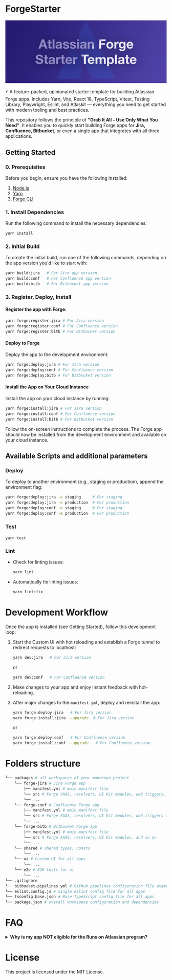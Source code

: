 # ForgeStarter

![](./docs/assets/repo-banner-crop.png)

⚡️ A feature-packed, opinionated starter template for building Atlassian Forge apps. Includes Yarn, Vite, React 18, TypeScript, Vitest, Testing Library, Playwright, Eslint, and Atlaskit — everything you need to get started with modern tooling and best practices.

This repository follows the principle of **"Grab It All – Use Only What You Need"**.
It enables you to quickly start building Forge apps for **Jira, Confluence, Bitbucket**, or even a single app that integrates with all three applications.  


## Getting Started

### 0. Prerequisites

Before you begin, ensure you have the following installed:

1. [Node.js](https://nodejs.org/en/download/package-manager)
2. [Yarn](https://yarnpkg.com/)
3. [Forge CLI](https://developer.atlassian.com/platform/forge/getting-started/)

### 1. Install Dependencies

Run the following command to install the necessary dependencies:

```bash
yarn install
```

### 2. Initial Build

To create the initial build, run one of the following commands, depending on the app version you'd like to start with:

```bash
yarn build:jira   # For Jira app version
yarn build:conf   # For Confluence app version
yarn build:bitb   # For Bitbucket app version
```


### 3. Register, Deploy, Install

#### Register the app with Forge:

```bash
yarn forge:register:jira # For Jira version
yarn forge:register:conf # For Confluence version
yarn forge:register:bitb # For Bitbucket version
```

#### Deploy to Forge

Deploy the app to the development environment:

```bash
yarn forge:deploy:jira # For Jira version
yarn forge:deploy:conf # For Confluence version
yarn forge:deploy:bitb # For Bitbucket version
```

#### Install the App on Your Cloud Instance

Install the app on your cloud instance by running:

```bash
yarn forge:install:jira # For Jira version
yarn forge:install:conf # For Confluence version
yarn forge:install:bitb # For Bitbucket version
```

Follow the on-screen instructions to complete the process. 
The Forge app should now be installed from the development environment and available on your cloud instance.


## Available Scripts and additional parameters

### Deploy

To deploy to another environment (e.g., staging or production), append the environment flag:

```bash
yarn forge:deploy:jira -e staging     # For staging
yarn forge:deploy:jira -e production  # For production
yarn forge:deploy:conf -e staging     # For staging
yarn forge:deploy:conf -e production  # For production
```


### Test

`yarn test`


### Lint

- Check for linting issues:
  ```bash
  yarn lint
  ```
- Automatically fix linting issues:
  ```bash
  yarn lint:fix
  ```


# Development Workflow

Once the app is installed (see Getting Started), follow this development loop:

1. Start the Custom UI with hot reloading and establish a Forge tunnel to redirect requests to localhost:
    ```bash
    yarn dev:jira   # For Jira version
    ```

    or

    ```bash
    yarn dev:conf   # For Confluence version
    ```
2. Make changes to your app and enjoy instant feedback with hot-reloading.
3. After major changes to the `manifest.yml`, deploy and reinstall the app:
    ```bash
    yarn forge:deploy:jira   # For Jira version
    yarn forge:install:jira --upgrade  # For Jira version
    ```

    or

    ```bash
    yarn forge:deploy:conf   # For Confluence version
    yarn forge:install:conf --upgrade   # For Confluence version
    ```

# Folders structure

```bash
└── packages # all workspaces of your monorepo project
    └── forge-jira # Jira Forge app
        ├── manifest.yml # main manifest file
        └── src # Forge FAAS, resolvers, UI Kit modules, web triggers, custom fields, workflow postfunctions, and so on
        └── ...
    └── forge-conf # Confluence Forge app
        ├── manifest.yml # main manifest file
        └── src # Forge FAAS, resolvers, UI Kit modules, web triggers and so on
        └── ...
    └── forge-bitb # Bitbucket Forge app
        ├── manifest.yml # main manifest file
        └── src # Forge FAAS, resolvers, UI Kit modules, and so on
        └── ...
    └── shared # shared types, consts
        └── ...
    └── ui # Custom UI for all apps
        └── ...
    └── e2e # E2E tests for ui
        └── ...
└── .gitignore
└── bitbucket-pipelines.yml # Github pipelines configuration file example (self hosted runner)
└── eslint.config.js # Single eslint config file for all apps
└── tsconfig.base.json # Base TypeScript config file for all apps
└── package.json # overall workspace configuration and dependencies
```

# FAQ

<details>
  <summary><strong>Why is my app NOT eligible for the Runs on Atlassian program?</strong></summary>

  **Short answer:**  
  Your app's manifest file (`manifest.yml`) must not include any entries under the `permissions -> external` section.

  For more details about the Runs on Atlassian program, please visit the [https://go.atlassian.com/runs-on-atlassian](https://go.atlassian.com/runs-on-atlassian).
</details>


# License

This project is licensed under the MIT License.
